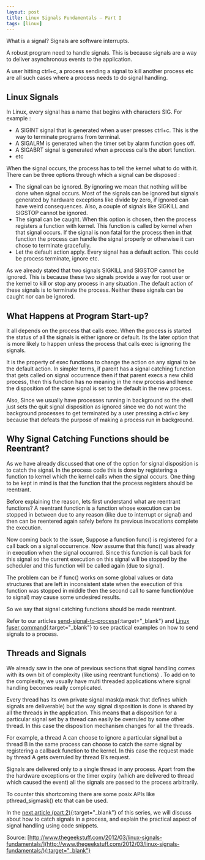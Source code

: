 ```yaml
---
layout: post
title: Linux Signals Fundamentals – Part I
tags: [linux]
---
```


What is a signal? Signals are software interrupts.

A robust program need to handle signals. This is because signals are a way to deliver asynchronous events to the application.

A user hitting ctrl+c, a process sending a signal to kill another process etc are all such cases where a process needs to do signal handling.

## Linux Signals

In Linux, every signal has a name that begins with characters SIG. For example :

- A SIGINT signal that is generated when a user presses ctrl+c. This is the way to terminate programs from terminal.
- A SIGALRM  is generated when the timer set by alarm function goes off.
- A SIGABRT signal is generated when a process calls the abort function.
- etc

When the signal occurs, the process has to tell the kernel what to do with it.  There can be three options through which a signal can be disposed :

- The signal can be ignored. By ignoring we mean that nothing will be done when signal occurs. Most of the signals can be ignored but signals generated by hardware exceptions like divide by zero, if ignored can have weird consequences. Also, a couple of signals like SIGKILL and SIGSTOP cannot be ignored.
- The signal can be caught. When this option is chosen, then the process registers a function with kernel. This function is called by kernel when that signal occurs. If the signal is non fatal for the process then in that function the process can handle the signal properly or otherwise it can chose to terminate gracefully.
- Let the default action apply. Every signal has a default action. This could be process terminate, ignore etc.

As we already stated that two signals SIGKILL and SIGSTOP cannot be ignored. This is because these two signals provide a way for root user or the kernel to kill or stop any process in any situation .The default action of these signals is to terminate the process. Neither these signals can be caught nor can be ignored.

## What Happens at Program Start-up?

It all depends on the process that calls exec. When the process is started the status of all the signals is either ignore or default. Its the later option that is more likely to happen unless the process that calls exec is ignoring the signals.

It is the property of exec functions to change the action on any signal to be the default action. In simpler terms, if parent has a signal catching function that gets called on signal occurrence then  if that parent execs a new child process, then this function has no meaning in the new process and hence the disposition of the same signal is set to the default in the new process.

Also, Since we usually have processes running in background so the shell just sets the quit signal disposition as ignored since we do not want the background processes to get terminated by a user pressing a ctrl+c key because that defeats the purpose of making a process run in background.

## Why Signal Catching Functions should be Reentrant?

As we have already discussed that one of the option for signal disposition is to catch the signal. In the process code this is done by registering a function to kernel which the kernel calls when the signal occurs. One thing to be kept in mind is that the function that the process registers should be reentrant.

Before explaining the reason, lets first understand what are reentrant functions? A reentrant function is a function whose execution can be stopped in between due to any reason (like due to interrupt or signal) and then can be reentered again safely before its previous invocations complete the execution.

Now coming back to the issue, Suppose a function func() is registered for a call back on a signal occurrence. Now assume that this func() was already in  execution when the signal occurred. Since this function is call back for this signal so the current execution on this signal will be stopped by the scheduler and this function will be called again (due to signal).

The problem can be if func() works on some global values or data structures that are left in inconsistent state when the execution of this function was stopped in middle then the second call to same function(due to signal) may cause some undesired results.

So we say that signal catching functions should be made reentrant.

Refer to our articles [send-signal-to-process](http://www.thegeekstuff.com/2011/02/send-signal-to-process/){:target="_blank"} and [Linux fuser command](http://www.thegeekstuff.com/2012/02/linux-fuser-command/){:target="_blank"} to see practical examples on how to send signals to a process.

## Threads and Signals

We already saw in the one of previous sections that signal handling comes with its own bit of complexity (like using reentrant functions) . To add on to the complexity, we usually have multi threaded applications where signal handling becomes really complicated.

Every thread has its own private signal mask(a mask that defines which signals are deliverable) but the way signal disposition is done is shared by all the threads in the application. This means that a disposition for a particular signal set by a thread can easily be overruled by some other thread. In this case the disposition mechanism changes for all the threads.

For example, a thread A can choose to ignore a particular signal but a thread B in the same process can choose to catch the same signal by registering a callback function to the kernel. In this case the request made by thread A gets overruled by thread B’s request.

Signals are delivered only to a single thread in any process. Apart from the the hardware exceptions or the timer expiry (which are delivered to thread which caused the event) all the signals are passed to the process arbitrarily.

To counter this shortcoming there are some posix APIs like pthread_sigmask() etc that can be used.

In the [next article (part 2)](http://www.thegeekstuff.com/2012/03/catch-signals-sample-c-code/){:target="_blank"} of this series, we will discuss about how to catch signals in a process, and explain the practical aspect of signal handling using code snippets.

Source: [http://www.thegeekstuff.com/2012/03/linux-signals-fundamentals/](http://www.thegeekstuff.com/2012/03/linux-signals-fundamentals/){:target="_blank"}